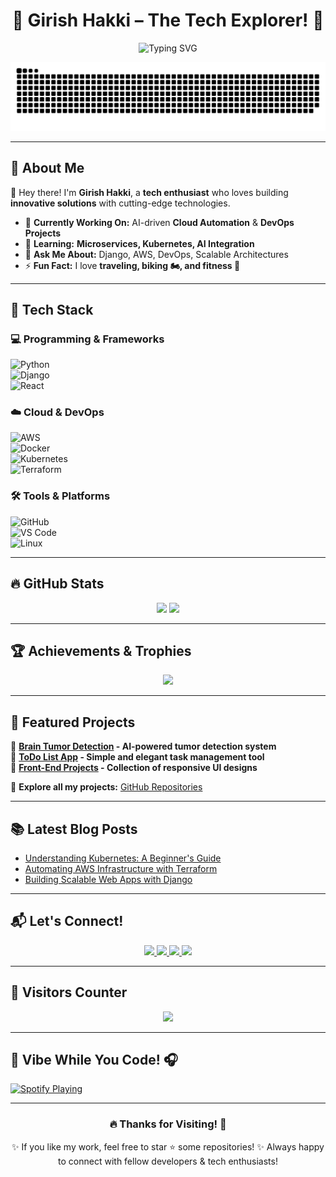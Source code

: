 


<h1 align="center">🚀 Girish Hakki – The Tech Explorer! 🚀</h1>  

<p align="center">
  <img src="https://readme-typing-svg.demolab.com?font=Fira+Code&pause=1000&color=F70000&width=435&lines=Full+Stack+Developer;DevOps+Enthusiast;Cloud+Architect;Python+%7C+Django+%7C+AWS+%7C+Kubernetes+%7C+Terraform" alt="Typing SVG" />
</p>

<div align="center">
  <img src="https://raw.githubusercontent.com/Platane/snk/output/github-contribution-grid-snake.svg" alt="GitHub Contribution Snake Animation">
</div>  

---

## 🌟 About Me  

👋 Hey there! I'm **Girish Hakki**, a **tech enthusiast** who loves building **innovative solutions** with cutting-edge technologies.  

- 🔭 **Currently Working On:** AI-driven **Cloud Automation** & **DevOps Projects**  
- 🌱 **Learning:** **Microservices, Kubernetes, AI Integration**  
- 💬 **Ask Me About:** Django, AWS, DevOps, Scalable Architectures  
- ⚡ **Fun Fact:** I love **traveling, biking 🏍️, and fitness 💪**  

---

## 🚀 Tech Stack  

### 💻 Programming & Frameworks  
![Python](https://img.shields.io/badge/-Python-3776AB?style=for-the-badge&logo=python&logoColor=white)  
![Django](https://img.shields.io/badge/-Django-092E20?style=for-the-badge&logo=django&logoColor=white)  
![React](https://img.shields.io/badge/-React-61DAFB?style=for-the-badge&logo=react&logoColor=black)  

### ☁️ Cloud & DevOps  
![AWS](https://img.shields.io/badge/-AWS-232F3E?style=for-the-badge&logo=amazon-aws&logoColor=white)  
![Docker](https://img.shields.io/badge/-Docker-2496ED?style=for-the-badge&logo=docker&logoColor=white)  
![Kubernetes](https://img.shields.io/badge/-Kubernetes-326CE5?style=for-the-badge&logo=kubernetes&logoColor=white)  
![Terraform](https://img.shields.io/badge/-Terraform-623CE4?style=for-the-badge&logo=terraform&logoColor=white)  

### 🛠️ Tools & Platforms  
![GitHub](https://img.shields.io/badge/-GitHub-181717?style=for-the-badge&logo=github&logoColor=white)  
![VS Code](https://img.shields.io/badge/-VS%20Code-007ACC?style=for-the-badge&logo=visual-studio-code&logoColor=white)  
![Linux](https://img.shields.io/badge/-Linux-FCC624?style=for-the-badge&logo=linux&logoColor=black)  

---

## 🔥 GitHub Stats  

<p align="center">
  <img width="48%" src="https://github-readme-stats.vercel.app/api?username=GirishHakki&show_icons=true&theme=radical" />
  <img width="48%" src="https://github-readme-streak-stats.herokuapp.com/?user=GirishHakki&theme=radical" />
</p>

---

## 🏆 Achievements & Trophies  

<p align="center">
  <img src="https://github-profile-trophy.vercel.app/?username=GirishHakki&theme=darkhub&no-frame=true&margin-w=15&margin-h=15" />
</p>

---

## 📌 Featured Projects  

🔹 **[Brain Tumor Detection](https://github.com/GirishHakki/Brain-tumor-Detection) - AI-powered tumor detection system**  
🔹 **[ToDo List App](https://github.com/GirishHakki/ToDo-List) - Simple and elegant task management tool**  
🔹 **[Front-End Projects](https://github.com/GirishHakki/Front-End-Project) - Collection of responsive UI designs**  

🔗 **Explore all my projects:** [GitHub Repositories](https://github.com/GirishHakki?tab=repositories)  

---

## 📚 Latest Blog Posts  

<!-- BLOG-POST-LIST:START -->
- [Understanding Kubernetes: A Beginner's Guide](https://yourblog.com/kubernetes-beginners-guide)  
- [Automating AWS Infrastructure with Terraform](https://yourblog.com/aws-terraform-automation)  
- [Building Scalable Web Apps with Django](https://yourblog.com/scalable-django-apps)  
<!-- BLOG-POST-LIST:END -->

---

## 📬 Let's Connect!  

<p align="center">
  <a href="https://www.linkedin.com/in/girish-hakki/">
    <img src="https://img.shields.io/badge/-LinkedIn-0077B5?style=for-the-badge&logo=linkedin&logoColor=white" />
  </a>
  <a href="https://www.instagram.com/girish_hakki/">
    <img src="https://img.shields.io/badge/-Instagram-E4405F?style=for-the-badge&logo=instagram&logoColor=white" />
  </a>
  <a href="https://www.facebook.com/girish.hakki">
    <img src="https://img.shields.io/badge/-Facebook-1877F2?style=for-the-badge&logo=facebook&logoColor=white" />
  </a>
  <a href="mailto:girish.hakki.kuk@gmail.com">
    <img src="https://img.shields.io/badge/-Email-D14836?style=for-the-badge&logo=gmail&logoColor=white" />
  </a>
</p>

---

## 👀 Visitors Counter  

<p align="center">
  <img src="https://komarev.com/ghpvc/?username=GirishHakki&color=blue&style=for-the-badge">
</p>

---

## 🎵 Vibe While You Code! 🎧  

[![Spotify Playing](https://spotify-github-profile.vercel.app/api/view?uid=your_spotify_id&cover_image=true&theme=default)](https://open.spotify.com/user/your_spotify_id)  

---

<h3 align="center">🔥 Thanks for Visiting! 🚀</h3>  

<p align="center">
✨ If you like my work, feel free to star ⭐ some repositories!  
✨ Always happy to connect with fellow developers & tech enthusiasts!  
</p>








